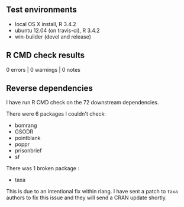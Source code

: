 
## Test environments

* local OS X install, R 3.4.2
* ubuntu 12.04 (on travis-ci), R 3.4.2
* win-builder (devel and release)


## R CMD check results

0 errors | 0 warnings | 0 notes


## Reverse dependencies

I have run R CMD check on the 72 downstream dependencies.

There were 6 packages I couldn't check:

- bomrang
- GSODR
- pointblank
- poppr
- prisonbrief
- sf


There was 1 broken package :

- taxa

This is due to an intentional fix within rlang. I have sent a patch to
`taxa` authors to fix this issue and they will send a CRAN update
shortly.

